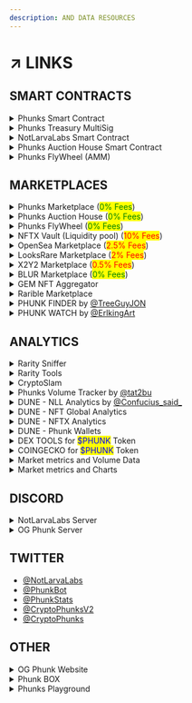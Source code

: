 ```yaml
---
description: AND DATA RESOURCES
---
```


# ↗ LINKS

## SMART CONTRACTS

<details>

<summary>Phunks Smart Contract</summary>

[https://etherscan.io/token/0xf07468ead8cf26c752c676e43c814fee9c8cf402](https://etherscan.io/token/0xf07468ead8cf26c752c676e43c814fee9c8cf402)

</details>

<details>

<summary>Phunks Treasury MultiSig</summary>

[https://etherscan.io/address/0x61f874551c69f0E40c9f55219107B408C989aDEc](https://etherscan.io/address/0x61f874551c69f0E40c9f55219107B408C989aDEc)

</details>

<details>

<summary>NotLarvaLabs Smart Contract</summary>

[https://etherscan.io/address/0xd6c037bE7FA60587e174db7A6710f7635d2971e7#code](https://etherscan.io/address/0xd6c037bE7FA60587e174db7A6710f7635d2971e7#code)

</details>

<details>

<summary>Phunks Auction House Smart Contract</summary>

[https://etherscan.io/address/0x0E7f7d8007C0FCcAc2a813a25f205b9030697856](https://etherscan.io/address/0x0E7f7d8007C0FCcAc2a813a25f205b9030697856)

</details>

<details>

<summary>Phunks FlyWheel (AMM)</summary>

[https://etherscan.io/address/0x86b525ab8c5c9b8852f3a1bc79376335bcd2f962#code](https://etherscan.io/address/0x86b525ab8c5c9b8852f3a1bc79376335bcd2f962#code)

</details>

## MARKETPLACES

<details>

<summary>Phunks Marketplace (<mark style="color:green;">0% Fees</mark>)</summary>

[https://notlarvalabs.com/cryptophunks](https://notlarvalabs.com/cryptophunks)

</details>

<details>

<summary>Phunks Auction House (<mark style="color:green;">0% Fees</mark>)</summary>

[https://phunks.auction/](https://phunks.auction/)

</details>

<details>

<summary>Phunks FlyWheel (<mark style="color:green;">0% Fees</mark>)</summary>

[https://www.phunks.pro/](https://www.phunks.pro/)

</details>

<details>

<summary>NFTX Vault (Liquidity pool) (<mark style="color:red;">10% Fees</mark>)</summary>

[https://nftx.io/vault/0xb39185e33e8c28e0bb3dbbce24da5dea6379ae91/buy/](https://nftx.io/vault/0xb39185e33e8c28e0bb3dbbce24da5dea6379ae91/buy/)

</details>

<details>

<summary>OpenSea Marketplace (<mark style="color:red;">2.5% Fees</mark>)</summary>

[https://opensea.io/collection/crypto-phunks](https://opensea.io/collection/crypto-phunks)

</details>

<details>

<summary>LooksRare Marketplace  (<mark style="color:red;">2% Fees</mark>)</summary>

[https://looksrare.org/collections/0xf07468eAd8cf26c752C676E43C814FEe9c8CF402](https://looksrare.org/collections/0xf07468eAd8cf26c752C676E43C814FEe9c8CF402)

</details>

<details>

<summary>X2Y2 Marketplace (<mark style="color:red;">0.5% Fees</mark>)</summary>

[https://x2y2.io/collection/crypto-phunks/items](https://x2y2.io/collection/crypto-phunks/items)

</details>

<details>

<summary>BLUR Marketplace (<mark style="color:green;">0% Fees</mark>)</summary>

[https://blur.io/collection/crypto-phunks](https://blur.io/collection/crypto-phunks)

</details>

<details>

<summary>GEM NFT Aggregator</summary>

[https://www.gem.xyz/collection/crypto-phunks/](https://www.gem.xyz/collection/crypto-phunks/)

</details>

<details>

<summary>Rarible Marketplace</summary>

[https://rarible.com/collection/0xf07468ead8cf26c752c676e43c814fee9c8cf402/items](https://rarible.com/collection/0xf07468ead8cf26c752c676e43c814fee9c8cf402/items)

</details>

<details>

<summary>PHUNK FINDER by <a href="https://twitter.com/TreeGuyJON">@TreeGuyJON</a></summary>

[https://phunkfinder.com/](https://phunkfinder.com/)

</details>

<details>

<summary>PHUNK WATCH by <a href="https://twitter.com/ErlkingArt">@ErlkingArt</a></summary>

[https://phunk.watch/](https://phunk.watch/)

</details>

## ANALYTICS

<details>

<summary>Rarity Sniffer</summary>

[https://raritysniffer.com/viewcollection/cryptophunksv2](https://raritysniffer.com/viewcollection/cryptophunksv2)

</details>

<details>

<summary>Rarity Tools</summary>

[https://rarity.tools/cryptopunks](https://rarity.tools/cryptopunks)

</details>

<details>

<summary>CryptoSlam</summary>

[https://cryptoslam.io/cryptophunksv2](https://cryptoslam.io/cryptophunksv2)

</details>

<details>

<summary>Phunks Volume Tracker by <a href="https://twitter.com/tat2bu">@tat2bu</a></summary>

[http://phunks-data.herokuapp.com/app/](http://phunks-data.herokuapp.com/app/)

</details>

<details>

<summary>DUNE - NLL Analytics by <a href="https://twitter.com/Confucius_said_">@Confucius_said_</a></summary>

[https://dune.xyz/Confucius/CryptoPhunks](https://dune.xyz/Confucius/CryptoPhunks)

</details>

<details>

<summary>DUNE - NFT Global Analytics</summary>

[https://dune.xyz/rantum/NFT-Collection-Dashboard?contract\_address=xf07468ead8cf26c752c676e43c814fee9c8cf402](https://dune.xyz/rantum/NFT-Collection-Dashboard?contract\_address=xf07468ead8cf26c752c676e43c814fee9c8cf402)

</details>

<details>

<summary>DUNE - NFTX Analytics</summary>

[https://dune.xyz/nftx/NFTX-Dune-Dashboard-Single-Vault-View?Vault\_Address=0xb39185e33e8c28e0bb3dbbce24da5dea6379ae91](https://dune.xyz/nftx/NFTX-Dune-Dashboard-Single-Vault-View?Vault\_Address=0xb39185e33e8c28e0bb3dbbce24da5dea6379ae91)

</details>

<details>

<summary>DUNE - Phunk Wallets</summary>

[https://dune.xyz/whymeor/Phunks-Wallets](https://dune.xyz/whymeor/Phunks-Wallets)

</details>

<details>

<summary>DEX TOOLS for <mark style="color:blue;">$PHUNK</mark> Token</summary>

[https://www.dextools.io/app/ether/pair-explorer/0xd3e31f8aac930e354283ca3efda1e22525f98af1](https://www.dextools.io/app/ether/pair-explorer/0xd3e31f8aac930e354283ca3efda1e22525f98af1)

</details>

<details>

<summary>COINGECKO for <mark style="color:blue;">$PHUNK</mark> Token</summary>

[https://www.coingecko.com/en/coins/phunk-vault-nftx](https://www.coingecko.com/en/coins/phunk-vault-nftx)

</details>

<details>

<summary>Market metrics and Volume Data</summary>

[https://mintable.app/store/CryptoPhunksV2-PHUNK/0xf07468ead8cf26c752c676e43c814fee9c8cf402?other=buy\_now\&sort=sortByLowest](https://mintable.app/store/CryptoPhunksV2-PHUNK/0xf07468ead8cf26c752c676e43c814fee9c8cf402?other=buy\_now\&sort=sortByLowest)

</details>

<details>

<summary>Market metrics and Charts</summary>

[https://nftgo.io/collection/cryptophunks/overview](https://nftgo.io/collection/cryptophunks/overview)

</details>

## DISCORD

<details>

<summary>NotLarvaLabs Server</summary>

[https://discord.com/invite/Y9gadawAWW](https://discord.com/invite/Y9gadawAWW)

</details>

<details>

<summary>OG Phunk Server</summary>

[https://discord.gg/6DadnVRwVY](https://discord.gg/6DadnVRwVY)

</details>

## TWITTER

* [@NotLarvaLabs](https://twitter.com/NotLarvaLabs)&#x20;
* [@PhunkBot](https://twitter.com/PhunkBot)
* [@PhunkStats](https://twitter.com/PhunkStats)
* [@CryptoPhunksV2](https://twitter.com/CryptoPhunksV2)
* [@CryptoPhunks](https://twitter.com/CryptoPhunks)

## OTHER

<details>

<summary>OG Phunk Website</summary>

[https://www.cryptophunks.com/](https://www.cryptophunks.com/)

</details>

<details>

<summary>Phunk BOX</summary>

[https://www.cryptophunks.com/phunkbox/YourWalletAddressHere](https://www.cryptophunks.com/phunkbox/YourWalletAddressHere)

</details>

<details>

<summary>Phunks Playground</summary>

[https://phunks.net/](https://phunks.net/)

</details>

